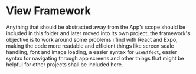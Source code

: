 # View Framework
Anything that should be abstracted away from the App's scope should be included in this folder and later moved into its own project, the framework's objective is to work around some problems i find with React and Expo, making the code more readable and efficient things like screen scale handling, font and image loading, a easier syntax for `useEffect`, easier syntax for navigating through app screens and other things that might be helpful for other projects shall be included here.
